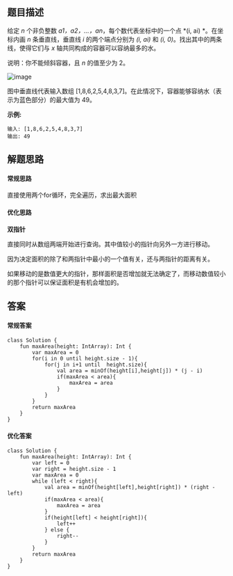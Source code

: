 ## 题目描述

给定 *n* 个非负整数 *a1，a2，...，an*，每个数代表坐标中的一个点 *(i, ai) *。在坐标内画 *n* 条垂直线，垂直线 *i* 的两个端点分别为 *(i, ai)* 和 *(i, 0)*。找出其中的两条线，使得它们与 *x* 轴共同构成的容器可以容纳最多的水。

说明：你不能倾斜容器，且 *n* 的值至少为 2。

![image](https://user-images.githubusercontent.com/30992818/69030923-d60c2d00-0a13-11ea-8924-cb7038f9e194.jpg)

图中垂直线代表输入数组 [1,8,6,2,5,4,8,3,7]。在此情况下，容器能够容纳水（表示为蓝色部分）的最大值为 49。
 
 


**示例:**


```
输入: [1,8,6,2,5,4,8,3,7]
输出: 49
```


## 解题思路


#### 常规思路

直接使用两个for循环，完全遍历，求出最大面积


#### 优化思路

**双指针**

直接同时从数组两端开始进行查询。其中值较小的指针向另外一方进行移动。

因为决定面积的除了和两指针中最小的一个值有关，还与两指针的距离有关。

如果移动的是数值更大的指针，那样面积是否增加就无法确定了，而移动数值较小的那个指针可以保证面积是有机会增加的。

## 答案

#### 常规答案


```
class Solution {
    fun maxArea(height: IntArray): Int {
        var maxArea = 0
        for(i in 0 until height.size - 1){
            for(j in i+1 until  height.size){
                val area = minOf(height[i],height[j]) * (j - i)
                if(maxArea < area){
                    maxArea = area
                }
            }
        }
        return maxArea
    }
}
```


#### 优化答案


```
class Solution {
    fun maxArea(height: IntArray): Int {
        var left = 0
        var right = height.size - 1
        var maxArea = 0
        while (left < right){
            val area = minOf(height[left],height[right]) * (right - left)
            if(maxArea < area){
                maxArea = area
            }
            if(height[left] < height[right]){
                left++
            } else {
                right--
            }
        }
        return maxArea
    }
}
```


